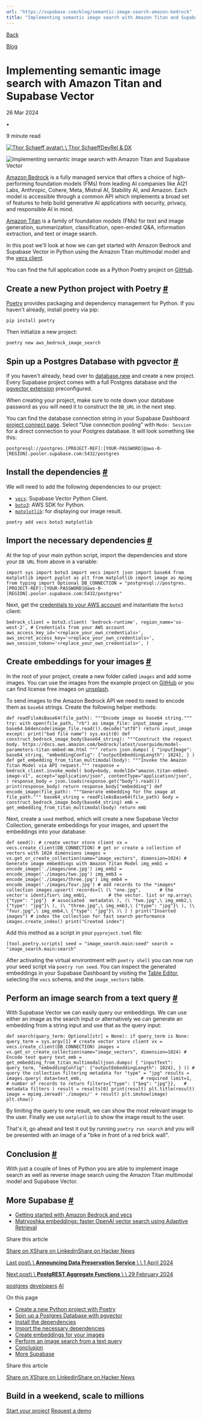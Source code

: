 ```yaml
---
url: "https://supabase.com/blog/semantic-image-search-amazon-bedrock"
title: "Implementing semantic image search with Amazon Titan and Supabase Vector"
---
```


[Back](https://supabase.com/blog)

[Blog](https://supabase.com/blog)

# Implementing semantic image search with Amazon Titan and Supabase Vector

26 Mar 2024

•

9 minute read

[![Thor Schaeff avatar](https://supabase.com/_next/image?url=https%3A%2F%2Fgithub.com%2Fthorwebdev.png&w=96&q=75&dpl=dpl_7FY8EmFQ6G3YqautJ4Fvh1viLnvu)\\
\\
Thor SchaeffDevRel & DX](https://twitter.com/thorwebdev)

![Implementing semantic image search with Amazon Titan and Supabase Vector](https://supabase.com/_next/image?url=%2Fimages%2Fblog%2Fgetting-started%2Famazon-bedrock%2Famazon-bedrock-supabase-vecs.png&w=3840&q=100&dpl=dpl_7FY8EmFQ6G3YqautJ4Fvh1viLnvu)

[Amazon Bedrock](https://aws.amazon.com/bedrock) is a fully managed service that offers a choice of high-performing foundation models (FMs) from leading AI companies like AI21 Labs, Anthropic, Cohere, Meta, Mistral AI, Stability AI, and Amazon. Each model is accessible through a common API which implements a broad set of features to help build generative AI applications with security, privacy, and responsible AI in mind.

[Amazon Titan](https://aws.amazon.com/bedrock/titan/) is a family of foundation models (FMs) for text and image generation, summarization, classification, open-ended Q&A, information extraction, and text or image search.

In this post we'll look at how we can get started with Amazon Bedrock and Supabase Vector in Python using the Amazon Titan multimodal model and the [vecs client](https://supabase.com/docs/guides/ai/vecs-python-client).

You can find the full application code as a Python Poetry project on [GitHub](https://github.com/supabase/supabase/tree/master/examples/ai/aws_bedrock_image_search).

## Create a new Python project with Poetry [\#](https://supabase.com/blog/semantic-image-search-amazon-bedrock\#create-a-new-python-project-with-poetry)

[Poetry](https://python-poetry.org/) provides packaging and dependency management for Python. If you haven't already, install poetry via pip:

`
pip install poetry
`

Then initialize a new project:

`
poetry new aws_bedrock_image_search
`

## Spin up a Postgres Database with pgvector [\#](https://supabase.com/blog/semantic-image-search-amazon-bedrock\#spin-up-a-postgres-database-with-pgvector)

If you haven't already, head over to [database.new](https://database.new/) and create a new project. Every Supabase project comes with a full Postgres database and the [pgvector extension](https://supabase.com/docs/guides/database/extensions/pgvector) preconfigured.

When creating your project, make sure to note down your database password as you will need it to construct the `DB_URL` in the next step.

You can find the database connection string in your Supabase Dashboard [project connect page](https://supabase.com/dashboard/project/_?showConnect=true). Select "Use connection pooling" with `Mode: Session` for a direct connection to your Postgres database. It will look something like this:

`
postgresql://postgres.[PROJECT-REF]:[YOUR-PASSWORD]@aws-0-[REGION].pooler.supabase.com:5432/postgres
`

## Install the dependencies [\#](https://supabase.com/blog/semantic-image-search-amazon-bedrock\#install-the-dependencies)

We will need to add the following dependencies to our project:

- [`vecs`](https://github.com/supabase/vecs#vecs): Supabase Vector Python Client.
- [`boto3`](https://boto3.amazonaws.com/v1/documentation/api/latest/index.html): AWS SDK for Python.
- [`matplotlib`](https://matplotlib.org/): for displaying our image result.

`
poetry add vecs boto3 matplotlib
`

## Import the necessary dependencies [\#](https://supabase.com/blog/semantic-image-search-amazon-bedrock\#import-the-necessary-dependencies)

At the top of your main python script, import the dependencies and store your `DB URL` from above in a variable:

`
import sys
import boto3
import vecs
import json
import base64
from matplotlib import pyplot as plt
from matplotlib import image as mpimg
from typing import Optional
DB_CONNECTION = "postgresql://postgres.[PROJECT-REF]:[YOUR-PASSWORD]@aws-0-[REGION].pooler.supabase.com:5432/postgres"
`

Next, get the [credentials to your AWS account](https://boto3.amazonaws.com/v1/documentation/api/latest/guide/credentials.html) and instantiate the `boto3` client:

`
bedrock_client = boto3.client(
    'bedrock-runtime',
    region_name='us-west-2',
    # Credentials from your AWS account
    aws_access_key_id='<replace_your_own_credentials>',
    aws_secret_access_key='<replace_your_own_credentials>',
    aws_session_token='<replace_your_own_credentials>',
)
`

## Create embeddings for your images [\#](https://supabase.com/blog/semantic-image-search-amazon-bedrock\#create-embeddings-for-your-images)

In the root of your project, create a new folder called `images` and add some images. You can use the images from the example project on [GitHub](https://github.com/supabase/supabase/tree/master/examples/ai/aws_bedrock_image_search/images) or you can find license free images on [unsplash](https://unsplash.com/).

To send images to the Amazon Bedrock API we need to need to encode them as `base64` strings. Create the following helper methods:

`
def readFileAsBase64(file_path):
    """Encode image as base64 string."""
    try:
        with open(file_path, "rb") as image_file:
            input_image = base64.b64encode(image_file.read()).decode("utf8")
        return input_image
    except:
        print("bad file name")
        sys.exit(0)
def construct_bedrock_image_body(base64_string):
    """Construct the request body.
    https://docs.aws.amazon.com/bedrock/latest/userguide/model-parameters-titan-embed-mm.html
    """
    return json.dumps(
        {
            "inputImage": base64_string,
            "embeddingConfig": {"outputEmbeddingLength": 1024},
        }
    )
def get_embedding_from_titan_multimodal(body):
    """Invoke the Amazon Titan Model via API request."""
    response = bedrock_client.invoke_model(
        body=body,
        modelId="amazon.titan-embed-image-v1",
        accept="application/json",
        contentType="application/json",
    )
    response_body = json.loads(response.get("body").read())
    print(response_body)
    return response_body["embedding"]
def encode_image(file_path):
    """Generate embedding for the image at file_path."""
    base64_string = readFileAsBase64(file_path)
    body = construct_bedrock_image_body(base64_string)
    emb = get_embedding_from_titan_multimodal(body)
    return emb
`

Next, create a `seed` method, which will create a new Supabase Vector Collection, generate embeddings for your images, and upsert the embeddings into your database:

`
def seed():
    # create vector store client
    vx = vecs.create_client(DB_CONNECTION)
    # get or create a collection of vectors with 1024 dimensions
    images = vx.get_or_create_collection(name="image_vectors", dimension=1024)
    # Generate image embeddings with Amazon Titan Model
    img_emb1 = encode_image('./images/one.jpg')
    img_emb2 = encode_image('./images/two.jpg')
    img_emb3 = encode_image('./images/three.jpg')
    img_emb4 = encode_image('./images/four.jpg')
    # add records to the *images* collection
    images.upsert(
        records=[\
            (\
                "one.jpg",       # the vector's identifier\
                img_emb1,        # the vector. list or np.array\
                {"type": "jpg"}  # associated  metadata\
            ), (\
                "two.jpg",\
                img_emb2,\
                {"type": "jpg"}\
            ), (\
                "three.jpg",\
                img_emb3,\
                {"type": "jpg"}\
            ), (\
                "four.jpg",\
                img_emb4,\
                {"type": "jpg"}\
            )\
        ]
    )
    print("Inserted images")
    # index the collection for fast search performance
    images.create_index()
    print("Created index")
`

Add this method as a script in your `pyproject.toml` file:

`
[tool.poetry.scripts]
seed = "image_search.main:seed"
search = "image_search.main:search"
`

After activating the virtual environtment with `poetry shell` you can now run your seed script via `poetry run seed`. You can inspect the generated embeddings in your Supabase Dashboard by visiting the [Table Editor](https://supabase.com/dashboard/project/_/editor), selecting the `vecs` schema, and the `image_vectors` table.

## Perform an image search from a text query [\#](https://supabase.com/blog/semantic-image-search-amazon-bedrock\#perform-an-image-search-from-a-text-query)

With Supabase Vector we can easily query our embeddings. We can use either an image as the search input or alternatively we can generate an embedding from a string input and use that as the query input:

`
def search(query_term: Optional[str] = None):
    if query_term is None:
        query_term = sys.argv[1]
    # create vector store client
    vx = vecs.create_client(DB_CONNECTION)
    images = vx.get_or_create_collection(name="image_vectors", dimension=1024)
    # Encode text query
    text_emb = get_embedding_from_titan_multimodal(json.dumps(
        {
            "inputText": query_term,
            "embeddingConfig": {"outputEmbeddingLength": 1024},
        }
    ))
    # query the collection filtering metadata for "type" = "jpg"
    results = images.query(
        data=text_emb,                      # required
        limit=1,                            # number of records to return
        filters={"type": {"$eq": "jpg"}},   # metadata filters
    )
    result = results[0]
    print(result)
    plt.title(result)
    image = mpimg.imread('./images/' + result)
    plt.imshow(image)
    plt.show()
`

By limiting the query to one result, we can show the most relevant image to the user. Finally we use `matplotlib` to show the image result to the user.

That's it, go ahead and test it out by running `poetry run search` and you will be presented with an image of a "bike in front of a red brick wall".

## Conclusion [\#](https://supabase.com/blog/semantic-image-search-amazon-bedrock\#conclusion)

With just a couple of lines of Python you are able to implement image search as well as reverse image search using the Amazon Titan multimodal model and Supabase Vector.

## More Supabase [\#](https://supabase.com/blog/semantic-image-search-amazon-bedrock\#more-supabase)

- [Getting started with Amazon Bedrock and vecs](https://supabase.com/docs/guides/ai/integrations/amazon-bedrock)
- [Matryoshka embeddings: faster OpenAI vector search using Adaptive Retrieval](https://supabase.com/blog/matryoshka-embeddings)

Share this article

[Share on X](https://twitter.com/intent/tweet?url=https%3A%2F%2Fsupabase.com%2Fblog%2Fsemantic-image-search-amazon-bedrock&text=Implementing%20semantic%20image%20search%20with%20Amazon%20Titan%20and%20Supabase%20Vector)[Share on Linkedin](https://www.linkedin.com/shareArticle?url=https%3A%2F%2Fsupabase.com%2Fblog%2Fsemantic-image-search-amazon-bedrock&text=Implementing%20semantic%20image%20search%20with%20Amazon%20Titan%20and%20Supabase%20Vector)[Share on Hacker News](https://news.ycombinator.com/submitlink?u=https%3A%2F%2Fsupabase.com%2Fblog%2Fsemantic-image-search-amazon-bedrock&t=Implementing%20semantic%20image%20search%20with%20Amazon%20Titan%20and%20Supabase%20Vector)

[Last post\\
\\
**Announcing Data Preservation Service** \\
\\
1 April 2024](https://supabase.com/blog/pg-paper-dump)

[Next post\\
\\
**PostgREST Aggregate Functions** \\
\\
29 February 2024](https://supabase.com/blog/postgrest-aggregate-functions)

[postgres](https://supabase.com/blog/tags/postgres) [developers](https://supabase.com/blog/tags/developers) [AI](https://supabase.com/blog/tags/AI)

On this page

- [Create a new Python project with Poetry](https://supabase.com/blog/semantic-image-search-amazon-bedrock#create-a-new-python-project-with-poetry)
- [Spin up a Postgres Database with pgvector](https://supabase.com/blog/semantic-image-search-amazon-bedrock#spin-up-a-postgres-database-with-pgvector)
- [Install the dependencies](https://supabase.com/blog/semantic-image-search-amazon-bedrock#install-the-dependencies)
- [Import the necessary dependencies](https://supabase.com/blog/semantic-image-search-amazon-bedrock#import-the-necessary-dependencies)
- [Create embeddings for your images](https://supabase.com/blog/semantic-image-search-amazon-bedrock#create-embeddings-for-your-images)
- [Perform an image search from a text query](https://supabase.com/blog/semantic-image-search-amazon-bedrock#perform-an-image-search-from-a-text-query)
- [Conclusion](https://supabase.com/blog/semantic-image-search-amazon-bedrock#conclusion)
- [More Supabase](https://supabase.com/blog/semantic-image-search-amazon-bedrock#more-supabase)

Share this article

[Share on X](https://twitter.com/intent/tweet?url=https%3A%2F%2Fsupabase.com%2Fblog%2Fsemantic-image-search-amazon-bedrock&text=Implementing%20semantic%20image%20search%20with%20Amazon%20Titan%20and%20Supabase%20Vector)[Share on Linkedin](https://www.linkedin.com/shareArticle?url=https%3A%2F%2Fsupabase.com%2Fblog%2Fsemantic-image-search-amazon-bedrock&text=Implementing%20semantic%20image%20search%20with%20Amazon%20Titan%20and%20Supabase%20Vector)[Share on Hacker News](https://news.ycombinator.com/submitlink?u=https%3A%2F%2Fsupabase.com%2Fblog%2Fsemantic-image-search-amazon-bedrock&t=Implementing%20semantic%20image%20search%20with%20Amazon%20Titan%20and%20Supabase%20Vector)

## Build in a weekend, scale to millions

[Start your project](https://supabase.com/dashboard) [Request a demo](https://supabase.com/contact/sales)